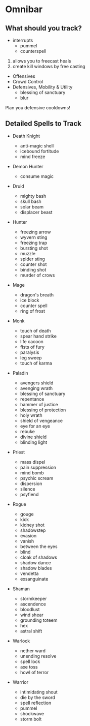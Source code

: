 # Omnibar

## What should you track?

* interrupts
	+ pummel
	+ counterspell

1. allows you to freecast heals
2. create kill windows by free casting


* Offensives
* Crowd Control
* Defensives, Mobility & Utility
	+ blessing of sanctuary
	+ blur

Plan you defensive cooldowns!

## Detailed Spells to Track

* Death Knight
	+ anti-magic shell
	+ icebound fortitude
	+ mind freeze

* Demon Hunter
	+ consume magic

* Druid
	+ mighty bash
	+ skull bash
	+ solar beam
	+ displacer beast

* Hunter
	+ freezing arrow
	+ wyvern sting
	+ freezing trap
	+ bursting shot
	+ muzzle
	+ spider sting
	+ counter shot
	+ binding shot
	+ murder of crows

* Mage
	+ dragon's breath 
	+ ice block
	+ counter spell
	+ ring of frost

* Monk
	+ touch of death
	+ spear hand strike
	+ life cacoon
	+ fists of fury
	+ paralysis
	+ leg sweep
	+ touch of karma

* Paladin
	+ avengers shield
	+ avenging wrath
	+ blessing of sanctuary
	+ repentance
	+ hammer of justice
	+ blessing of protection
	+ holy wrath
	+ shield of vengeance
	+ eye for an eye
	+ rebuke
	+ divine shield
	+ blinding light

* Priest
	+ mass dispel
	+ pain suppression
	+ mind bomb
	+ psychic scream
	+ dispersion
	+ silence
	+ psyfiend

* Rogue
	+ gouge
	+ kick
	+ kidney shot
	+ shadowstep
	+ evasion
	+ vanish
	+ between the eyes
	+ blind 
	+ cloak of shadows
	+ shadow dance
	+ shadow blades
	+ vendetta
	+ exsanguinate

* Shaman
	+ stormkeeper
	+ ascendence
	+ bloodlust
	+ wind shear
	+ grounding toteem
	+ hex
	+ astral shift

* Warlock
	+ nether ward
	+ unending resolve
	+ spell lock
	+ axe toss
	+ howl of terror

* Warrior
	+ intimidating shout
	+ die by the sword
	+ spell reflection
	+ pummel
	+ shockwave
	+ storm bolt
